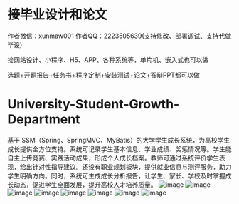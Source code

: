 # 接毕业设计和论文
作者微信：xunmaw001  作者QQ：2223505639(支持修改、部署调试、支持代做毕设)

接网站设计、小程序、H5、APP、各种系统等，单片机、嵌入式也可以做

选题+开题报告+任务书+程序定制+安装测试+论文+答辩PPT都可以做
# University-Student-Growth-Department
基于 SSM（Spring、SpringMVC、MyBatis）的大学学生成长系统，为高校学生成长提供全方位支持。系统可记录学生基本信息、学业成绩、奖惩情况等。学生能自主上传竞赛、实践活动成果，形成个人成长档案。教师可通过系统评价学生表现，给出针对性指导建议。还设有职业规划板块，提供就业信息与测评服务，助力学生明确方向。同时，系统可生成成长分析报告，让学生、家长、学校及时掌握成长动态，促进学生全面发展，提升高校人才培养质量。 
![image](https://github.com/user-attachments/assets/18f69f69-d339-466f-a231-b756c26d4764)
![image](https://github.com/user-attachments/assets/d03a1cef-ba3b-4d5a-9e07-70dedfc2b2ba)
![image](https://github.com/user-attachments/assets/7e61f936-b293-4ca5-ba30-041f9affb679)
![image](https://github.com/user-attachments/assets/ec2e013d-4d21-475b-a0ac-e12d482c518e)
![image](https://github.com/user-attachments/assets/abcad572-9844-41f4-864e-4aded9f4385d)
![image](https://github.com/user-attachments/assets/47a9c316-4826-45b1-94e3-78af1eeb1293)
![image](https://github.com/user-attachments/assets/733df476-fb24-42bc-aff5-f49d60d5a5fc)
![image](https://github.com/user-attachments/assets/efb8e691-22f9-4612-bc75-f86201a33686)

